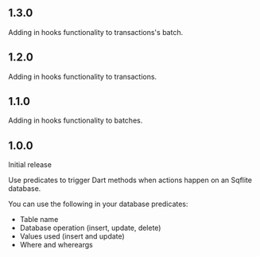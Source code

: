 ## 1.3.0

Adding in hooks functionality to transactions's batch.

## 1.2.0

Adding in hooks functionality to transactions.

## 1.1.0

Adding in hooks functionality to batches.

## 1.0.0

Initial release

Use predicates to trigger Dart methods when actions happen on an Sqflite database.

You can use the following in your database predicates:
- Table name
- Database operation (insert, update, delete)
- Values used (insert and update)
- Where and whereargs
